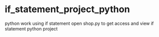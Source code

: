 # if_statement_project_python
python work using if statement 
open shop.py to get access and view if statement python project

